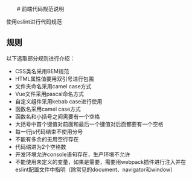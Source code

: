　　# 前端代码规范说明

使用eslint进行代码规范

## 规则

以下选取部分规则进行介绍：

- CSS类名采用BEM规范
- HTML属性值要用双引号进行包围
- 文件夹命名采用camel case方式
- Vue文件采用pascal命名方式
- 自定义组件采用kebab case进行使用
- 函数名采用camel case方式
- 函数名和小括号之间需要有一个空格
- 大括号中首个键值对前面和最后一个键值对后面都要有一个空格
- 每一行js代码结束不使用分号
- 不能有多余的无用空行存在
- 代码缩进为2个空格数
- 开发环境允许console语句存在，生产环境不允许
- 不能使用未定义的变量，如果是需要，需要用webpack插件进行注入并在eslint配置文件中指明（除常见的document、navigator和window）